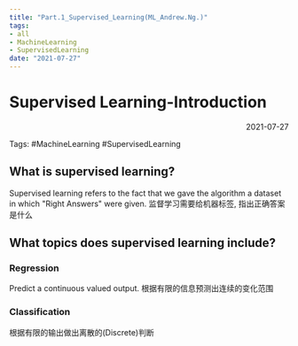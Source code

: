 ```yaml
---
title: "Part.1_Supervised_Learning(ML_Andrew.Ng.)"
tags:
- all
- MachineLearning
- SupervisedLearning
date: "2021-07-27"
---
```

# Supervised Learning-Introduction

<div align="right"> 2021-07-27</div>

Tags: #MachineLearning #SupervisedLearning

## What is supervised learning?
Supervised learning refers to the fact that we gave the algorithm a dataset in which "Right Answers" were given.
监督学习需要给机器标签, 指出正确答案是什么

## What topics does supervised learning include?
### Regression
Predict a continuous valued output.
根据有限的信息预测出连续的变化范围

### Classification
根据有限的输出做出离散的(Discrete)判断
